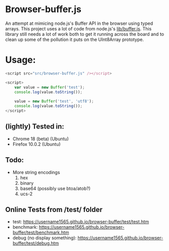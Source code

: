 # Browser-buffer.js
An attempt at mimicing node.js's Buffer API in the browser using typed arrays. This project uses a lot of code from node.js's [lib/buffer.js](https://github.com/joyent/node/blob/master/lib/buffer.js). This library still needs a lot of work both to get it running across the board and to clean up some of the pollution it puts on the UInt8Array prototype.

# Usage:
```javascript
<script src="src/browser-buffer.js" /></script>

<script>
	var value = new Buffer('test');
	console.log(value.toString());
	
	value = new Buffer('test', 'utf8');
	console.log(value.toString());
</script>
```

## (lightly) Tested in:
* Chrome 18 (beta) (Ubuntu)
* Firefox 10.0.2 (Ubuntu)

## Todo:
* More string encodings
    1. hex
    2. binary
    3. base64 (possibly use btoa/atob?)
    4. ucs-2

## Online Tests from /test/ folder
* test: https://username1565.github.io/browser-buffer/test/test.htm
* benchmark: https://username1565.github.io/browser-buffer/test/benchmark.htm
* debug (no display something): https://username1565.github.io/browser-buffer/test/debug.htm
